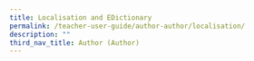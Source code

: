 ```yaml
---
title: Localisation and EDictionary
permalink: /teacher-user-guide/author-author/localisation/
description: ""
third_nav_title: Author (Author)
---
```

